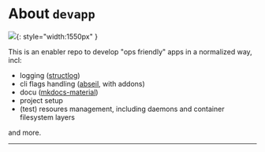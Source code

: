
# About `devapp`


<p attr="autogenerated by make_badges"></p>

<p attr="autogenerated by make_badges"></p>

![](img/page-teaser.png){: style="width:1550px" }


This is an enabler repo to develop "ops friendly" apps in a normalized way, incl:

- logging ([structlog](https://www.structlog.org/en/stable/))
- cli flags handling ([abseil](https://abseil.io/docs/python/), with addons)
- docu ([mkdocs-material](https://squidfunk.github.io/mkdocs-material/getting-started/))
- project setup
- (test) resoures management, including daemons and container filesystem layers

and more.



<!-- pre_proc_marker -->

----


